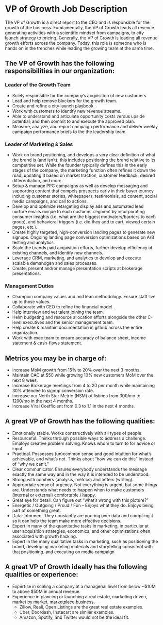 # VP of Growth Job Description
The VP of Growth is a direct report to the CEO and is responsible for the growth of the business. Fundamentally, the VP of Growth leads all revenue generating activities with a scientific mindset from campaigns, to city launch strategy to pricing.  Generally, the VP of Growth is leading all revenue growth efforts across the company. Today, this role is someone who is hands on in the trenches while leading the growing team at the same time. 

## The VP of Growth has the following responsibilities in our organization:

### Leader of the Growth Team
- Solely responsible for the company’s acquisition of new customers.
- Lead and help remove blockers for the growth team.
- Create and refine a city launch playbook.
- Work with customers to identify new revenue streams.
- Able to understand and articulate opportunity costs versus upside potential; and then commit to and execute the approved plan.
- Measure, analyze, and report campaign performance and deliver weekly campaign performance briefs to the the leadership team.


### Leader of Marketing & Sales
- Work on brand positioning, and develops a very clear definition of what the brand is (and isn’t); this includes positioning the brand relative to its competitive set. While the founder typically defines this in the early stages of the company, the marketing function often refines it down the road, updating it based on market traction, customer feedback, desired differentiation, and more.
- Setup & manage PPC campaigns as well as develop messaging and supporting content that compels prospects early in their buyer journey including customer stories, whitepapers, testimonials, ad content, social media campaigns, and call to actions.
- Develop and optimize retargeting display ads and automated lead nurture emails unique to each customer segment by incorporating consumer insights (i.e. what are the biggest motivators/barriers to each group), and behavioral triggers (i.e. did they add to cart, viewed certain pages, etc.). 
- Create highly targeted, high-conversion landing pages to generate new signups. Ongoing landing page conversion optimizations based on A/B testing and analytics.
- Scale the brands paid acquisition efforts, further develop efficiency of existing channels, and identify new channels.
- Leverage CRM, marketing, and analytics to develop and execute scalable demandgen and sales processes.
- Create, present and/or manage presentation scripts at brokerage presentations.


### Management Duties
- Champion company values and and lean methodology. Ensure staff live up to those values.
- Collaborate with CEO to refine the financial model.
- Help interview and vet talent joining the team.
- Helm budgeting and resource allocation efforts alongside the other C-level executives and the senior management team.
- Help create & maintain documentation in github across the entire organization.
- Work with exec team to ensure accuracy of balance sheet, income statement & cash-flows statement.


## Metrics you may be in charge of:
- Increase MoM growth from 15% to 20% over the next 3 months. 
- Maintain CAC at $50 while growing 10% new customers MoM over the next 8 wees. 
- Increase Brokerage meetings from 4 to 20 per month while maintaining 30% attendee to signup conversion rate. 
- Increase our North Star Metric (NSM) of listings from 300/mo to 1200/mo in the next 4 months. 
- Increase Viral Coefficient from 0.3 to 1.1 in the next 4 months. 


## A great VP of Growth has the following qualities:
- Emotionally stable. Works constructively with all types of people. 
- Resourceful. Thinks through possible ways to address a challenge. Employs creative problem solving. Knows whom to turn to for advice or input.
- Practical. Possesses (un)common sense and good intuition for what’s achievable, and what’s not. Thinks about “how we can do this” instead of “why we can’t.”
- Clear communicator. Ensures everybody understands the message exactly the same way and in the way it is intended to be understood.
- Strong with numbers (analysis, metrics) and letters (writing).
- Appropriate sense of urgency. Not everything is urgent, but some things are. Understands what needs to happen when to make customers (internal or external) comfortable / happy.
- Great eye for detail. Can figure out “what’s wrong with this picture?”
- Energetic / Outgoing / Proud / Fun – Enjoys what they do. Enjoys being part of something great.
- Data-informed. They constantly are pouring over data and compiling it so it can help the team make more effective decisions. 
- Expert in many of the quantitative tasks in marketing, in particular at user acquisition strategies, economics, and other optimizations often associated with growth hacking.
- Expert in the many qualitative tasks in marketing, such as positioning the brand, developing marketing materials and storytelling consistent with that positioning, and executing on media campaign


## A great VP of Growth ideally has the following qualities or experience:
- Expertise in scaling a company at a managerial level from below ~$10M to above $50M in annual revenue.
- Experience in planning or launching a real estate, marketing driven, market by market, marketplace business.
  - Zillow, Reali, Open Listings are the great real estate examples. 
  - Uber, Doordash, Instacart are similar examples.
  - Amazon, Spotify, and Twitter would not be the ideal fit.
